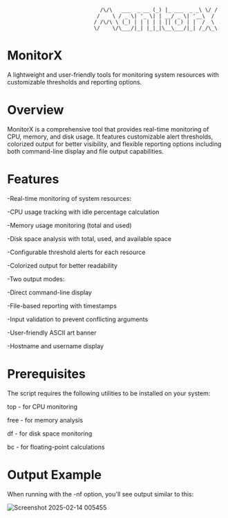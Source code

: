                                   /\/\   ___  _ __ (_) |_ ___  _ _\ \/ /
                                 /    \ / _ \| '_ \| | __/ _ \| '__\  /
                                / /\/\ \ (_) | | | | | || (_) | |  /  \
                                \/    \/\___/|_| |_|_|\__\___/|_| /_/\_\

# MonitorX
A lightweight and user-friendly tools for monitoring system resources with customizable thresholds and reporting options.

# Overview
MonitorX is a comprehensive tool that provides real-time monitoring of CPU, memory, and disk usage. It features customizable alert thresholds, colorized output for better visibility, and flexible reporting options including both command-line display and file output capabilities.

# Features

-Real-time monitoring of system resources:

-CPU usage tracking with idle percentage calculation

-Memory usage monitoring (total and used)

-Disk space analysis with total, used, and available space

-Configurable threshold alerts for each resource

-Colorized output for better readability

-Two output modes:

-Direct command-line display

-File-based reporting with timestamps

-Input validation to prevent conflicting arguments

-User-friendly ASCII art banner

-Hostname and username display

# Prerequisites
The script requires the following utilities to be installed on your system:

top - for CPU monitoring

free - for memory analysis

df - for disk space monitoring

bc - for floating-point calculations

# Output Example
When running with the -nf option, you'll see output similar to this:

![Screenshot 2025-02-14 005455](https://github.com/user-attachments/assets/c0e39847-09bb-4b07-a9e6-b93d67ca69f9)
